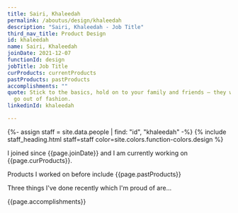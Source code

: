 ```yaml
---
title: Sairi, Khaleedah
permalink: /aboutus/design/khaleedah
description: "Sairi, Khaleedah - Job Title"
third_nav_title: Product Design
id: khaleedah
name: Sairi, Khaleedah
joinDate: 2021-12-07
functionId: design
jobTitle: Job Title
curProducts: currentProducts
pastProducts: pastProducts
accomplishments: ""
quote: Stick to the basics, hold on to your family and friends – they will never
  go out of fashion.
linkedinId: khaleedah

---
```


{%- assign staff = site.data.people | find: "id", "khaleedah" -%}
{% include staff_heading.html staff=staff color=site.colors.function-colors.design %}

<p>I joined since {{page.joinDate}} and I am currently working on {{page.curProducts}}.</p>

<p>Products I worked on before include {{page.pastProducts}}</p>

<p>Three things I've done recently which I'm proud of are...</p>
{{page.accomplishments}}
